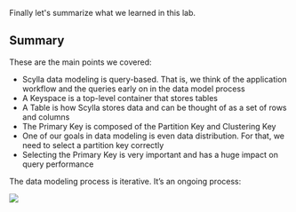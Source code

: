 Finally let's summarize what we learned in this lab. 


## Summary
These are the main points we covered:

* Scylla data modeling is query-based. That is, we think of the application workflow and the queries early on in the data model process
* A Keyspace is a top-level container that stores tables
* A Table is how Scylla stores data and can be thought of as a set of rows and columns
* The Primary Key is composed of the Partition Key and Clustering Key
* One of our goals in data modeling is even data distribution. For that, we need to select a partition key correctly
* Selecting the Primary Key is very important and has a huge impact on query performance

The data modeling process is iterative. It’s an ongoing process:

![](https://university.scylladb.com/wp-content/uploads/2019/04/iterative_data_modeling.png)
